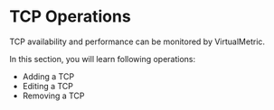 # TCP Operations

TCP availability and performance can be monitored by VirtualMetric.&#x20;

In this section, you will learn following operations:

* Adding a TCP
* Editing a TCP
* Removing a TCP
